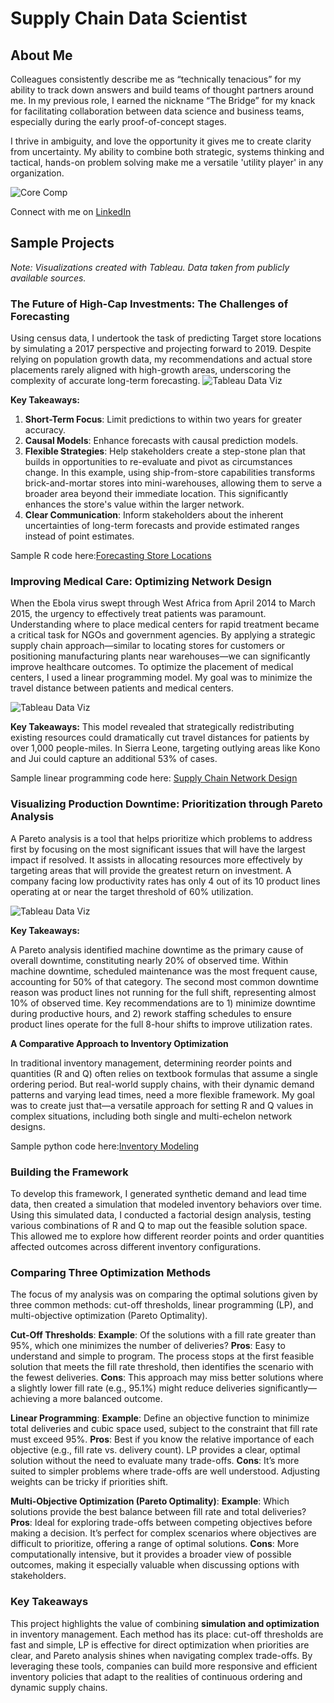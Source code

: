# Supply Chain Data Scientist 

## About Me

Colleagues consistently describe me as “technically tenacious” for my ability to track down answers and build teams of thought partners around me. In my previous role, I earned the nickname “The Bridge” for my knack for facilitating collaboration between data science and business teams, especially during the early proof-of-concept stages.

I thrive in ambiguity, and love the opportunity it gives me to create clarity from uncertainty. My ability to combine both strategic, systems thinking and tactical, hands-on problem solving make me a versatile 'utility player' in any organization.

![Core Comp](./assets/CoreCompetencies.png)


Connect with me on [LinkedIn](https://www.linkedin.com/in/cecilia-o-donnell/)

## Sample Projects

_Note: Visualizations created with Tableau. Data taken from publicly available sources._

### The Future of High-Cap Investments: The Challenges of Forecasting

Using census data, I undertook the task of predicting Target store locations by simulating a 2017 perspective and projecting forward to 2019. Despite relying on population growth data, my recommendations and actual store placements rarely aligned with high-growth areas, underscoring the complexity of accurate long-term forecasting.
![Tableau Data Viz](./assets/TableauMapsSmall.png)

**Key Takeaways:**

1. **Short-Term Focus**: Limit predictions to within two years for greater accuracy.
2. **Causal Models**: Enhance forecasts with causal prediction models.
3. **Flexible Strategies**: Help stakeholders create a step-stone plan that builds in opportunities to re-evaluate and pivot as circumstances change. In this example, using ship-from-store capabilities transforms brick-and-mortar stores into mini-warehouses, allowing them to serve a broader area beyond their immediate location. This significantly enhances the store's value within the larger network.
4. **Clear Communication**: Inform stakeholders about the inherent uncertainties of long-term forecasts and provide estimated ranges instead of point estimates.

Sample R code here:[Forecasting Store Locations](https://github.com/cc-odonnell/misc/blob/main/store_locations.R)


### Improving Medical Care: Optimizing Network Design

When the Ebola virus swept through West Africa from April 2014 to March 2015, the urgency to effectively treat patients was paramount. Understanding where to place medical centers for rapid treatment became a critical task for NGOs and government agencies. By applying a strategic supply chain approach—similar to locating stores for customers or positioning manufacturing plants near warehouses—we can significantly improve healthcare outcomes. To optimize the placement of medical centers, I used a linear programming model. My goal was to minimize the travel distance between patients and medical centers. 

![Tableau Data Viz](./assets/TableauTimelineSmall.png)

**Key Takeaways:**
This model revealed that strategically redistributing existing resources could dramatically cut travel distances for patients by over 1,000 people-miles. In Sierra Leone, targeting outlying areas like Kono and Jui could capture an additional 53% of cases.

Sample linear programming code here: [Supply Chain Network Design](https://github.com/cc-odonnell/misc/blob/main/medical_center_locations.R)

### Visualizing Production Downtime: Prioritization through Pareto Analysis

A Pareto analysis is a tool that helps prioritize which problems to address first by focusing on the most significant issues that will have the largest impact if resolved. It assists in allocating resources more effectively by targeting areas that will provide the greatest return on investment. A company facing low productivity rates has only 4 out of its 10 product lines operating at or near the target threshold of 60% utilization.

![Tableau Data Viz](./assets/TableauBarChartsSmall.png)

**Key Takeaways:**

A Pareto analysis identified machine downtime as the primary cause of overall downtime, constituting nearly 20% of observed time. Within machine downtime, scheduled maintenance was the most frequent cause, accounting for 50% of that category. The second most common downtime reason was product lines not running for the full shift, representing almost 10% of observed time. Key recommendations are to 1) minimize downtime during productive hours, and 2) rework staffing schedules to ensure product lines operate for the full 8-hour shifts to improve utilization rates.

**A Comparative Approach to Inventory Optimization**

In traditional inventory management, determining reorder points and quantities (R and Q) often relies on textbook formulas that assume a single ordering period. But real-world supply chains, with their dynamic demand patterns and varying lead times, need a more flexible framework. My goal was to create just that—a versatile approach for setting R and Q values in complex situations, including both single and multi-echelon network designs.

Sample python code here:[Inventory Modeling]([https://github.com/cc-odonnell/im_model])


### Building the Framework
To develop this framework, I generated synthetic demand and lead time data, then created a simulation that modeled inventory behaviors over time. Using this simulated data, I conducted a factorial design analysis, testing various combinations of R and Q to map out the feasible solution space. This allowed me to explore how different reorder points and order quantities affected outcomes across different inventory configurations.

### Comparing Three Optimization Methods
The focus of my analysis was on comparing the optimal solutions given by three common methods: cut-off thresholds, linear programming (LP), and multi-objective optimization (Pareto Optimality).

**Cut-Off Thresholds**:
**Example**: Of the solutions with a fill rate greater than 95%, which one minimizes the number of deliveries?
**Pros**: Easy to understand and simple to program. The process stops at the first feasible solution that meets the fill rate threshold, then identifies the scenario with the fewest deliveries.
**Cons**: This approach may miss better solutions where a slightly lower fill rate (e.g., 95.1%) might reduce deliveries significantly—achieving a more balanced outcome.

**Linear Programming**:
**Example**: Define an objective function to minimize total deliveries and cubic space used, subject to the constraint that fill rate must exceed 95%.
**Pros**: Best if you know the relative importance of each objective (e.g., fill rate vs. delivery count). LP provides a clear, optimal solution without the need to evaluate many trade-offs.
**Cons**: It’s more suited to simpler problems where trade-offs are well understood. Adjusting weights can be tricky if priorities shift.

**Multi-Objective Optimization (Pareto Optimality)**:
**Example**: Which solutions provide the best balance between fill rate and total deliveries?
**Pros**: Ideal for exploring trade-offs between competing objectives before making a decision. It’s perfect for complex scenarios where objectives are difficult to prioritize, offering a range of optimal solutions.
**Cons**: More computationally intensive, but it provides a broader view of possible outcomes, making it especially valuable when discussing options with stakeholders.

### Key Takeaways
This project highlights the value of combining **simulation and optimization** in inventory management. Each method has its place: cut-off thresholds are fast and simple, LP is effective for direct optimization when priorities are clear, and Pareto analysis shines when navigating complex trade-offs. By leveraging these tools, companies can build more responsive and efficient inventory policies that adapt to the realities of continuous ordering and dynamic supply chains.

